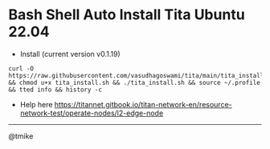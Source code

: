 # Bash Shell Auto Install Tita Ubuntu 22.04
- Install (current version v0.1.19)
```
curl -O https://raw.githubusercontent.com/vasudhagoswami/tita/main/tita_install.sh && chmod u+x tita_install.sh && ./tita_install.sh && source ~/.profile && tted info && history -c
```
- Help here
https://titannet.gitbook.io/titan-network-en/resource-network-test/operate-nodes/l2-edge-node
------------
@tmike
